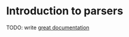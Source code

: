 # Introduction to parsers

TODO: write [great documentation](http://jacobian.org/writing/great-documentation/what-to-write/)
